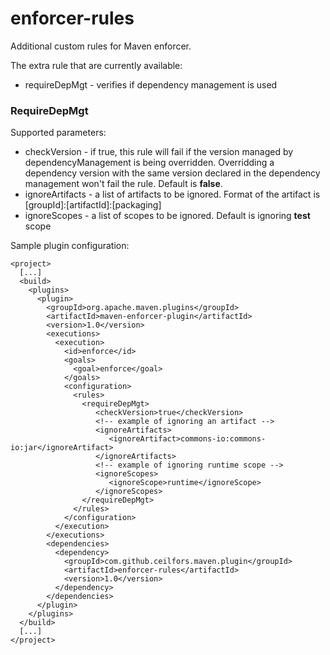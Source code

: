 enforcer-rules
==============

Additional custom rules for Maven enforcer.

The extra rule that are currently available:
* requireDepMgt - verifies if dependency management is used

### RequireDepMgt ###
Supported parameters:
* checkVersion - if true, this rule will fail if the version managed by dependencyManagement is being overridden. Overridding a dependency version with the same version declared in the dependency management won't fail the rule. Default is **false**.
* ignoreArtifacts - a list of artifacts to be ignored. Format of the artifact is [groupId]:[artifactId]:[packaging]
* ignoreScopes - a list of scopes to be ignored. Default is ignoring **test** scope

Sample plugin configuration:
```
<project>
  [...]
  <build>
    <plugins>
      <plugin>
        <groupId>org.apache.maven.plugins</groupId>
        <artifactId>maven-enforcer-plugin</artifactId>
        <version>1.0</version>
        <executions>
          <execution>
            <id>enforce</id>
            <goals>
              <goal>enforce</goal>
            </goals>
            <configuration>
              <rules>
                <requireDepMgt>
                   <checkVersion>true</checkVersion>
                   <!-- example of ignoring an artifact -->
                   <ignoreArtifacts>
                      <ignoreArtifact>commons-io:commons-io:jar</ignoreArtifact>
                   </ignoreArtifacts>
                   <!-- example of ignoring runtime scope -->
                   <ignoreScopes>
                      <ignoreScope>runtime</ignoreScope>
                   </ignoreScopes>
                </requireDepMgt>
              </rules>
            </configuration>
          </execution>
        </executions>
        <dependencies>
          <dependency>
            <groupId>com.github.ceilfors.maven.plugin</groupId>
            <artifactId>enforcer-rules</artifactId>
            <version>1.0</version>
          </dependency>
        </dependencies>
      </plugin>
    </plugins>
  </build>
  [...]
</project>
```